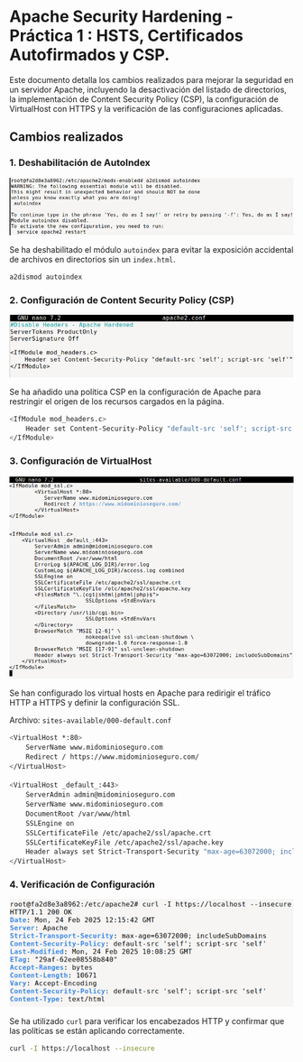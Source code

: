 # Apache Security Hardening - Práctica 1 : HSTS, Certificados Autofirmados y CSP.

Este documento detalla los cambios realizados para mejorar la seguridad en un servidor Apache, incluyendo la desactivación del listado de directorios, la implementación de Content Security Policy (CSP), la configuración de VirtualHost con HTTPS y la verificación de las configuraciones aplicadas.

## Cambios realizados

### 1. Deshabilitación de AutoIndex
![Deshabilitación de AutoIndex](assets/1%20-%20Disable%20Autoindex.png)

Se ha deshabilitado el módulo `autoindex` para evitar la exposición accidental de archivos en directorios sin un `index.html`.

```bash
a2dismod autoindex
```

### 2. Configuración de Content Security Policy (CSP)
![Configuración CSP](assets/2%20-%20CSP.png)

Se ha añadido una política CSP en la configuración de Apache para restringir el origen de los recursos cargados en la página.

```bash
<IfModule mod_headers.c>
    Header set Content-Security-Policy "default-src 'self'; script-src 'self'"
</IfModule>
```

### 3. Configuración de VirtualHost
![Configuración VirtualHost](assets/3%20-%20000-default.conf.png)

Se han configurado los virtual hosts en Apache para redirigir el tráfico HTTP a HTTPS y definir la configuración SSL.

Archivo: `sites-available/000-default.conf`

```bash
<VirtualHost *:80>
    ServerName www.midominioseguro.com
    Redirect / https://www.midominioseguro.com/
</VirtualHost>

<VirtualHost _default_:443>
    ServerAdmin admin@midominioseguro.com
    ServerName www.midominioseguro.com
    DocumentRoot /var/www/html
    SSLEngine on
    SSLCertificateFile /etc/apache2/ssl/apache.crt
    SSLCertificateKeyFile /etc/apache2/ssl/apache.key
    Header always set Strict-Transport-Security "max-age=63072000; includeSubDomains"
</VirtualHost>
```

### 4. Verificación de Configuración
![Prueba de configuración](assets/4%20-%20Test.png)

Se ha utilizado `curl` para verificar los encabezados HTTP y confirmar que las políticas se están aplicando correctamente.

```bash
curl -I https://localhost --insecure
```
